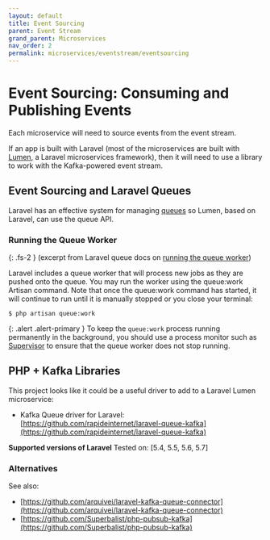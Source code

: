 ```yaml
---
layout: default
title: Event Sourcing
parent: Event Stream
grand_parent: Microservices
nav_order: 2
permalink: microservices/eventstream/eventsourcing
---
```


# Event Sourcing: Consuming and Publishing Events

Each microservice will need to source events from the event stream.

If an app is built with Laravel (most of the microservices are built with [Lumen](https://lumen.laravel.com/), a Laravel microservices framework), then it will need to use a library to work with the Kafka-powered event stream.

## Event Sourcing and Laravel Queues

Laravel has an effective system for managing [queues](https://laravel.com/docs/master/queues) so Lumen, based on Laravel, can use the queue API.

### Running the Queue Worker

{: .fs-2 }
(excerpt from Laravel queue docs on [running the queue worker](https://laravel.com/docs/master/queues#running-the-queue-worker))

Laravel includes a queue worker that will process new jobs as they are pushed onto the queue. You may run the worker using the queue:work Artisan command. Note that once the  queue:work command has started, it will continue to run until it is manually stopped or you close your terminal:

```
$ php artisan queue:work
```

{: .alert .alert-primary }
To keep the `queue:work` process running permanently in the background, you should use a process monitor such as [Supervisor](https://laravel.com/docs/master/queues#supervisor-configuration) to ensure that the queue worker does not stop running.

## PHP + Kafka Libraries

This project looks like it could be a useful driver to add to a Laravel Lumen microservice:

- Kafka Queue driver for Laravel: [https://github.com/rapideinternet/laravel-queue-kafka](https://github.com/rapideinternet/laravel-queue-kafka)

**Supported versions of Laravel**
Tested on: [5.4, 5.5, 5.6, 5.7]

### Alternatives

See also:

- [https://github.com/arquivei/laravel-kafka-queue-connector](https://github.com/arquivei/laravel-kafka-queue-connector)
- [https://github.com/Superbalist/php-pubsub-kafka](https://github.com/Superbalist/php-pubsub-kafka)